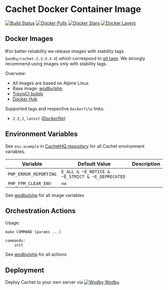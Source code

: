 # Cachet Docker Container Image

[![Build Status](https://travis-ci.org/wodby/cachet.svg?branch=master)](https://travis-ci.org/wodby/cachet)
[![Docker Pulls](https://img.shields.io/docker/pulls/wodby/cachet.svg)](https://hub.docker.com/r/wodby/cachet)
[![Docker Stars](https://img.shields.io/docker/stars/wodby/cachet.svg)](https://hub.docker.com/r/wodby/cachet)
[![Docker Layers](https://images.microbadger.com/badges/image/wodby/cachet.svg)](https://microbadger.com/images/wodby/cachet)

## Docker Images

❗For better reliability we release images with stability tags (`wodby/cachet:2.3-X.X.X`) which correspond to [git tags](https://github.com/wodby/cachet/releases). We strongly recommend using images only with stability tags. 

Overview:

* All images are based on Alpine Linux
* Base image: [wodby/php](https://github.com/wodby/php)
* [TravisCI builds](https://travis-ci.org/wodby/cachet) 
* [Docker Hub](https://hub.docker.com/r/wodby/cachet)

Supported tags and respective `Dockerfile` links:

* `2.3`, `2`, `latest` [_(Dockerfile)_](https://github.com/wodby/cachet/tree/master/Dockerfile)

## Environment Variables

See `env.example` in [CachetHQ repository](https://github.com/CachetHQ/Cachet) for all Cachet environment variables.

| Variable              | Default Value                                   | Description |
| -----------------     | ------------------                              | ----------- |
| `PHP_ERROR_REPORTING` | `E_ALL & ~E_NOTICE & ~E_STRICT & ~E_DEPRECATED` |             |
| `PHP_FPM_CLEAR_ENV`   | `no`                                            |             |

See [wodby/php](https://github.com/wodby/php) for all image variables

## Orchestration Actions

Usage:
```
make COMMAND [params ...]
 
commands:
    init
```

See [wodby/php](https://github.com/wodby/php) for all actions

## Deployment

Deploy Cachet to your own server via [![Wodby](https://www.google.com/s2/favicons?domain=wodby.com) Wodby](https://wodby.com).
